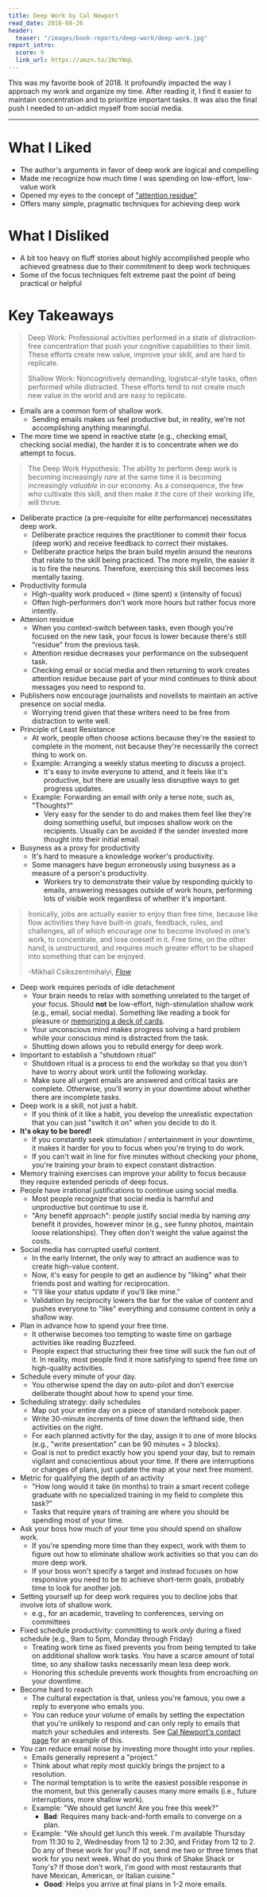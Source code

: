 ```yaml
---
title: Deep Work by Cal Newport
read_date: 2018-08-26
header:
  teaser: "/images/book-reports/deep-work/deep-work.jpg"
report_intro:
  score: 9
  link_url: https://amzn.to/2NcYWqL
---
```


This was my favorite book of 2018. It profoundly impacted the way I approach my work and organize my time. After reading it, I find it easier to maintain concentration and to prioritize important tasks. It was also the final push I needed to un-addict myself from social media.

<div style="clear: both;"></div>

<!--more-->

---

# What I Liked

* The author's arguments in favor of deep work are logical and compelling
* Made me recognize how much time I was spending on low-effort, low-value work
* Opened my eyes to the concept of ["attention residue"](http://calnewport.com/blog/2016/09/06/a-productivity-lesson-from-a-classic-arcade-game/)
* Offers many simple, pragmatic techniques for achieving deep work

# What I Disliked

* A bit too heavy on fluff stories about highly accomplished people who achieved greatness due to their commitment to deep work techniques
* Some of the focus techniques felt extreme past the point of being practical or helpful

# Key Takeaways

> Deep Work: Professional activities performed in a state of distraction-free concentration that push your cognitive capabilities to their limit. These efforts create new value, improve your skill, and are hard to replicate.
>
> Shallow Work: Noncognitively demanding, logistical-style tasks, often performed while distracted. These efforts tend to not create much new value in the world and are easy to replicate.

* Emails are a common form of shallow work.
  * Sending emails makes us feel productive but, in reality, we're not accomplishing anything meaningful.
* The more time we spend in reactive state (e.g., checking email, checking social media), the harder it is to concentrate when we do attempt to focus.

> The Deep Work Hypothesis: The ability to perform deep work is becoming increasingly *rare* at the same time it is becoming increasingly *valuable* in our economy. As a consequence, the few who cultivate this skill, and then make it the core of their working life, will thrive.

* Deliberate practice (a pre-requisite for elite performance) necessitates deep work.
  * Deliberate practice requires the practitioner to commit their focus (deep work) and receive feedback to correct their mistakes.
  * Deliberate practice helps the brain build myelin around the neurons that relate to the skill being practiced. The more myelin, the easier it is to fire the neurons. Therefore, exercising this skill becomes less mentally taxing.
* Productivity formula
  * High-quality work produced = (time spent) x (intensity of focus)
  * Often high-performers don't work more hours but rather focus more intently.
* Attenion residue
  * When you context-switch between tasks, even though you're focused on the new task, your focus is lower because there's still "residue" from the previous task.
  * Attention residue decreases your performance on the subsequent task.
  * Checking email or social media and then returning to work creates attention residue because part of your mind continues to think about messages you need to respond to.
* Publishers now encourage journalists and novelists to maintain an active presence on social media.
  * Worrying trend given that these writers need to be free from distraction to write well.
* Principle of Least Resistance
  * At work, people often choose actions because they're the easiest to complete in the moment, not because they're necessarily the correct thing to work on.
  * Example: Arranging a weekly status meeting to discuss a project.
    * It's easy to invite everyone to attend, and it feels like it's productive, but there are usually less disruptive ways to get progress updates.
  * Example: Forwarding an email with only a terse note, such as, "Thoughts?"
    * Very easy for the sender to do and makes them feel like they're doing something useful, but imposes shallow work on the recipients. Usually can be avoided if the sender invested more thought into their initial email.
* Busyness as a proxy for productivity
  * It's hard to measure a knowledge worker's productivity.
  * Some managers have begun erroneously using busyness as a measure of a person's productivity.
    * Workers try to demonstrate their value by responding quickly to emails, answering messages outside of work hours, performing lots of visible work regardless of whether it's important.

>Ironically, jobs are actually easier to enjoy than free time, because like flow activities they have built-in goals, feedback, rules, and challenges, all of which encourage one to become involved in one’s work, to concentrate, and lose oneself in it. Free time, on the other hand, is unstructured, and requires much greater effort to be shaped into something that can be enjoyed.
>
> -Mikhail Csikszentmihalyi, [*Flow*](https://amzn.to/2GQnchd)

* Deep work requires periods of idle detachment
  * Your brain needs to relax with something unrelated to the target of your focus. Should **not** be low-effort, high-stimulation shallow work (e.g., email, social media). Something like reading a book for pleasure or [memorizing a deck of cards](https://www.artofmanliness.com/articles/how-to-memorize-a-deck-of-cards/).
  * Your unconscious mind makes progress solving a hard problem while your conscious mind is distracted from the task.
  * Shutting down allows you to rebuild energy for deep work.
* Important to establish a "shutdown ritual"
  * Shutdown ritual is a process to end the workday so that you don't have to worry about work until the following workday.
  * Make sure all urgent emails are answered and critical tasks are complete. Otherwise, you'll worry in your downtime about whether there are incomplete tasks.
* Deep work is a skill, not just a habit.
  * If you think of it like a habit, you develop the unrealistic expectation that you can just "switch it on" when you decide to do it.
* **It's okay to be bored!**
  * If you constantly seek stimulation / entertainment in your downtime, it makes it harder for you to focus when you're trying to do work.
  * If you can't wait in line for five minutes without checking your phone, you're training your brain to expect constant distraction.
* Memory training exercises can improve your ability to focus because they require extended periods of deep focus.
* People have irrational justifications to continue using social media.
  * Most people recognize that social media is harmful and unproductive but continue to use it.
  * "Any benefit approach": people justify social media by naming *any* benefit it provides, however minor (e.g., see funny photos, maintain loose relationships). They often don't weight the value against the costs.
* Social media has corrupted useful content.
  * In the early Internet, the only way to attract an audience was to create high-value content.
  * Now, it's easy for people to get an audience by "liking" what their friends post and waiting for reciprocation.
  * "I'll like your status update if you'll like mine."
  * Validation by reciprocity lowers the bar for the value of content and pushes everyone to "like" everything and consume content in only a shallow way.
* Plan in advance how to spend your free time.
  * It otherwise becomes too tempting to waste time on garbage activities like reading Buzzfeed.
  * People expect that structuring their free time will suck the fun out of it. In reality, most people find it more satisfying to spend free time on high-quality activities.
* Schedule every minute of your day.
  * You otherwise spend the day on auto-pilot and don't exercise deliberate thought about how to spend your time.
* Scheduling strategy: daily schedules
  * Map out your entire day on a piece of standard notebook paper.
  * Write 30-minute increments of time down the lefthand side, then activities on the right.
  * For each planned activity for the day, assign it to one of more blocks (e.g., "write presentation" can be 90 minutes = 3 blocks).
  * Goal is not to predict exactly how you spend your day, but to remain vigilant and conscientious about your time. If there are interruptions or changes of plans, just update the map at your next free moment.
* Metric for qualifying the depth of an activity
  * "How long would it take (in months) to train a smart recent college graduate with no specialized training in my field to complete this task?"
  * Tasks that require years of training are where you should be spending most of your time.
* Ask your boss how much of your time you should spend on shallow work.
  * If you're spending more time than they expect, work with them to figure out how to eliminate shallow work activities so that you can do more deep work.
  * If your boss won't specify a target and instead focuses on how responsive you need to be to achieve short-term goals, probably time to look for another job.
* Setting yourself up for deep work requires you to decline jobs that involve lots of shallow work.
  * e.g., for an academic, traveling to conferences, serving on committees
* Fixed schedule productivity: committing to work *only* during a fixed schedule (e.g., 9am to 5pm, Monday through Friday)
  * Treating work time as fixed prevents you from being tempted to take on additional shallow work tasks. You have a scarce amount of total time, so any shallow tasks necessarily mean less deep work.
  * Honoring this schedule prevents work thoughts from encroaching on your downtime.
* Become hard to reach
  * The cultural expectation is that, unless you're famous, you owe a reply to everyone who emails you.
  * You can reduce your volume of emails by setting the expectation that you're unlikely to respond and can only reply to emails that match your schedules and interests. See [Cal Newport's contact page](http://calnewport.com/contact/) for an example of this.
* You can reduce email noise by investing more thought into your replies.
  * Emails generally represent a "project."
  * Think about what reply most quickly brings the project to a resolution.
  * The normal temptation is to write the easiest possible response in the moment, but this generally causes many more emails (i.e., future interruptions, more shallow work).
  * Example: "We should get lunch! Are you free this week?"
    * **Bad**: Requires many back-and-forth emails to converge on a plan.
  * Example: "We should get lunch this week. I'm available Thursday from 11:30 to 2, Wednesday from 12 to 2:30, and Friday from 12 to 2. Do any of these work for you? If not, send me two or three times that work for you next week. What do you think of Shake Shack or Tony's? If those don't work, I'm good with most restaurants that have Mexican, American, or Italian cuisine."
    * **Good**: Helps you arrive at final plans in 1-2 more emails.
